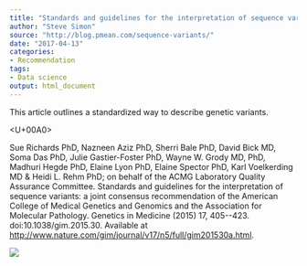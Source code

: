 ```yaml
---
title: "Standards and guidelines for the interpretation of sequence variants"
author: "Steve Simon"
source: "http://blog.pmean.com/sequence-variants/"
date: "2017-04-13"
categories:
- Recommendation
tags:
- Data science
output: html_document
---
```


This article outlines a standardized way to describe genetic variants.



<!---More--->

<U+00A0>

Sue Richards PhD, Nazneen Aziz PhD, Sherri Bale PhD, David Bick MD, Soma
Das PhD, Julie Gastier-Foster PhD, Wayne W. Grody MD, PhD, Madhuri Hegde
PhD, Elaine Lyon PhD, Elaine Spector PhD, Karl Voelkerding MD & Heidi L.
Rehm PhD; on behalf of the ACMG Laboratory Quality Assurance Committee.
Standards and guidelines for the interpretation of sequence variants: a
joint consensus recommendation of the American College of Medical
Genetics and Genomics and the Association for Molecular Pathology.
Genetics in Medicine (2015) 17, 405--423. doi:10.1038/gim.2015.30.
Available at
<http://www.nature.com/gim/journal/v17/n5/full/gim201530a.html>.

![](http://www.pmean.com/new-images/17/sequence-variants01.png)





